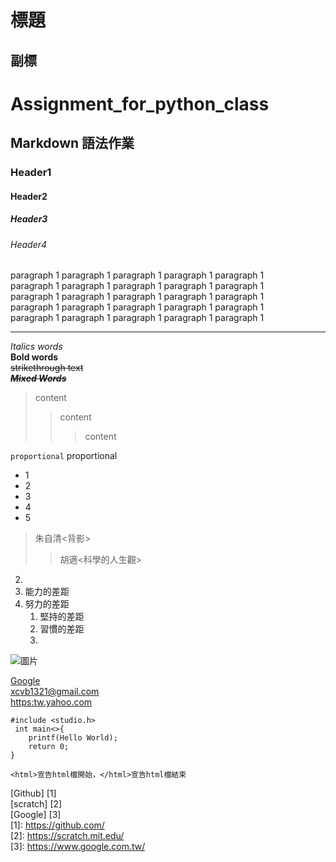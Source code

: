 標題
===
副標
----
# Assignment_for_python_class
## Markdown 語法作業
### Header1
#### Header2
##### Header3
###### Header4
paragraph 1 paragraph 1 paragraph 1 paragraph 1 paragraph 1  
paragraph 1 paragraph 1 paragraph 1 paragraph 1 paragraph 1  
paragraph 1 paragraph 1 paragraph 1 paragraph 1 paragraph 1  
paragraph 1 paragraph 1 paragraph 1 paragraph 1 paragraph 1  
paragraph 1 paragraph 1 paragraph 1 paragraph 1 paragraph 1

-----------------------------------------------------------
*Italics words*  
**Bold words**  
~~strikethrough text~~  
~~***Mixed Words***~~  
>content
>>content
>>>content

`proportional` proportional

- 1
- 2
- 3
- 4
- 5

>朱自清<背影>
>>胡適<科學的人生觀>  

2.
3. 能力的差距
4. 努力的差距  
    1. 堅持的差距 
    2. 習慣的差距 
    3.

![圖片](https://i.pinimg.com/originals/c3/16/1d/c3161d6d10bbea69f17db749a62d1481.jpg)

[Google](http://www.google.com "This is Google!")  
<xcvb1321@gmail.com>  
<https:tw.yahoo.com>

```
#include <studio.h>
 int main<>{
    printf(Hello World);
    return 0;                
}
```
`<html>宣告html檔開始，</html>宣告html檔結束` 
<!-- 兩格空白表示斷句    -->


[Github] [1]      
[scratch] [2]     
[Google] [3]     
[1]: https://github.com/  
[2]: https://scratch.mit.edu/  
[3]: https://www.google.com.tw/  
